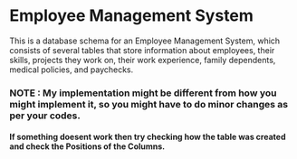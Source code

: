 # Employee Management System
This is a database schema for an Employee Management System, which consists of several tables that store information about employees, their skills, projects they work on, their work experience, family dependents, medical policies, and paychecks.

### NOTE : My implementation might be different from how you might implement it, so you might have to do minor changes as per your codes.
#### If something doesent work then try checking how the table was created and check the Positions of the Columns.
